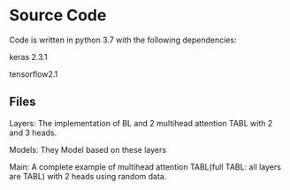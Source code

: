 # Source Code
Code is written in python 3.7 with the following dependencies:

keras 2.3.1

tensorflow2.1

## Files
Layers: The implementation of BL and 2 multihead attention TABL with 2 and 3 heads.

Models: They Model based on these layers

Main: A complete example of multihead attention TABL(full TABL: all layers are TABL) with 2 heads using random data.
